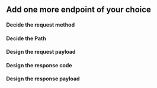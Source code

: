 ## Add one more endpoint of your choice

#### Decide the request method
#### Decide the Path
#### Design the request payload
#### Design the response code
#### Design the response payload
